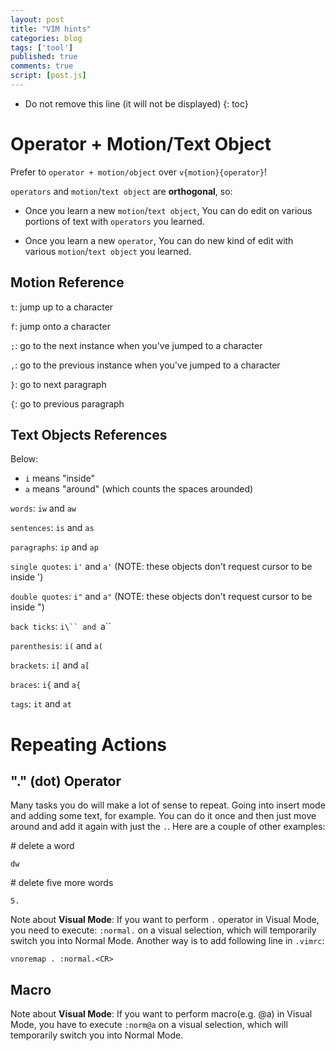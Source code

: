 ```yaml
---
layout: post
title: "VIM hints"
categories: blog
tags: ['tool']
published: true
comments: true 
script: [post.js]
---
```


* Do not remove this line (it will not be displayed)
{: toc}

# Operator + Motion/Text Object 

Prefer to `operator + motion/object` over `v{motion}{operator}`!

`operators` and `motion`/`text object` are __orthogonal__, so:

* Once you learn a new `motion`/`text object`,
  You can do edit on various portions of text with `operators` you learned.

* Once you learn a new `operator`,
  You can do new kind of edit with various `motion`/`text object` you learned.

## Motion Reference

`t`: jump up to a character

`f`: jump onto a character

`;`: go to the next instance when you've jumped to a character

`,`: go to the previous instance when you've jumped to a character

`}`: go to next paragraph

`{`: go to previous paragraph


## Text Objects References

Below:

* `i` means "inside"
* `a` means "around" (which counts the spaces arounded)

`words`: `iw` and `aw`

`sentences`: `is` and `as`

`paragraphs`: `ip` and `ap`

`single quotes`: `i'` and `a'` (NOTE: these objects don't request cursor to be inside \')

`double quotes`: `i"` and `a"` (NOTE: these objects don't request cursor to be inside \")

`back ticks`: `i\`` and `a\``

`parenthesis`: `i(` and `a(`

`brackets`: `i[` and `a[`

`braces`: `i{` and `a{`

`tags`: `it` and `at`

# Repeating Actions

## "." (dot) Operator

Many tasks you do will make a lot of sense to repeat. Going into insert mode and adding some text, for example. You can do it once and then just move around and add it again with just the `.`. Here are a couple of other examples:

\# delete a word

    dw


\# delete five more words

    5.

Note about __Visual Mode__: If you want to perform `.` operator in Visual Mode, you need to execute: `:normal.` on a visual selection, which will temporarily switch you into Normal Mode. Another way is to add following line in `.vimrc`:
    
    vnoremap . :normal.<CR>

## Macro

Note about __Visual Mode__: If you want to perform macro(e.g. @a) in Visual Mode, you have to execute `:norm@a` on a visual selection, which will temporarily switch you into Normal Mode. 


